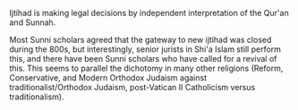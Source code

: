 
Ijtihad is making legal decisions by independent interpretation of the Qur'an and Sunnah.

Most Sunni scholars agreed that the gateway to new ijtihad was closed during the 800s, but interestingly, senior jurists in Shi'a Islam still perform this, and there have been Sunni scholars who have called for a revival of this. This seems to parallel the dichotomy in many other religions (Reform, Conservative, and Modern Orthodox Judaism against traditionalist/Orthodox Judaism, post-Vatican II Catholicism versus traditionalism).
